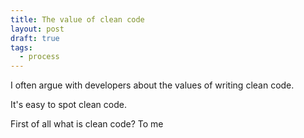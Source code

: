 ```yaml
---
title: The value of clean code
layout: post
draft: true
tags:
  - process
---
```


I often argue with developers about the values of writing clean code.

It's easy to spot clean code.

First of all what is clean code? To me
